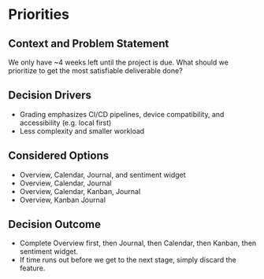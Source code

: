 # Priorities

## Context and Problem Statement
We only have ~4 weeks left until the project is due. What should we prioritize to get the most satisfiable deliverable done?

## Decision Drivers
* Grading emphasizes CI/CD pipelines, device compatibility, and accessibility (e.g. local first)
* Less complexity and smaller workload

## Considered Options
* Overview, Calendar, Journal, and sentiment widget
* Overview, Calendar, Journal
* Overview, Calendar, Kanban, Journal
* Overview, Kanban Journal

## Decision Outcome
* Complete Overview first, then Journal, then Calendar, then Kanban, then sentiment widget.
* If time runs out before we get to the next stage, simply discard the feature.
